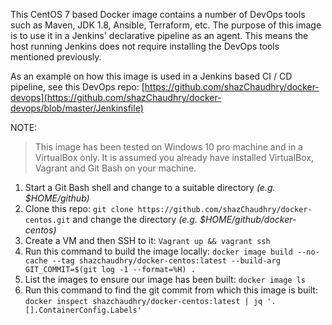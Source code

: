 This CentOS 7 based Docker image contains a number of DevOps tools such as Maven, JDK 1.8, Ansible, Terraform, etc. The purpose of this image is to use it in a Jenkins' declarative pipeline as an agent. This means the host running Jenkins does not require installing the DevOps tools mentioned previously.

As an example on how this image is used in a Jenkins based CI / CD pipeline, see this DevOps repo: [https://github.com/shazChaudhry/docker-devops](https://github.com/shazChaudhry/docker-devops/blob/master/Jenkinsfile)

NOTE:
> This image has been tested on Windows 10 pro machine and in a VirtualBox only. It is assumed you already have installed VirtualBox, Vagrant and Git Bash on your machine.

1. Start a Git Bash shell and change to a suitable directory _(e.g. $HOME/github)_
1. Clone this repo: `git clone https://github.com/shazChaudhry/docker-centos.git` and change the directory _(e.g. $HOME/github/docker-centos)_
1. Create a VM and then SSH to it: `Vagrant up && vagrant ssh` 
1. Run this command to build the image locally: `docker image build --no-cache --tag shazchaudhry/docker-centos:latest --build-arg GIT_COMMIT=$(git log -1 --format=%H) .`
1. List the images to ensure our image has been built: `docker image ls`
1. Run this command to find the git commit from which this image is built: `docker inspect shazchaudhry/docker-centos:latest | jq '.[].ContainerConfig.Labels'`
